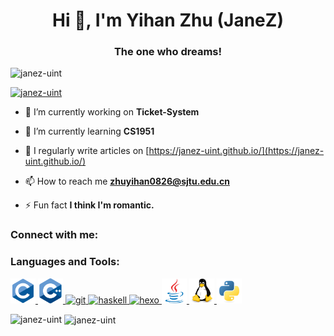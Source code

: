 <h1 align="center">Hi 👋, I'm Yihan Zhu (JaneZ)</h1>
<h3 align="center">The one who dreams!</h3>

<p align="left"> <img src="https://komarev.com/ghpvc/?username=janez-uint&label=Profile%20views&color=0e75b6&style=flat" alt="janez-uint" /> </p>

<p align="left"> <a href="https://github.com/ryo-ma/github-profile-trophy"><img src="https://github-profile-trophy.vercel.app/?username=janez-uint" alt="janez-uint" /></a> </p>

- 🔭 I’m currently working on **Ticket-System**

- 🌱 I’m currently learning **CS1951**

- 📝 I regularly write articles on [https://janez-uint.github.io/](https://janez-uint.github.io/)

- 📫 How to reach me **zhuyihan0826@sjtu.edu.cn**

- ⚡ Fun fact **I think I'm romantic.**

<h3 align="left">Connect with me:</h3>
<p align="left">
</p>

<h3 align="left">Languages and Tools:</h3>
<p align="left"> <a href="https://www.cprogramming.com/" target="_blank" rel="noreferrer"> <img src="https://raw.githubusercontent.com/devicons/devicon/master/icons/c/c-original.svg" alt="c" width="40" height="40"/> </a> <a href="https://www.w3schools.com/cpp/" target="_blank" rel="noreferrer"> <img src="https://raw.githubusercontent.com/devicons/devicon/master/icons/cplusplus/cplusplus-original.svg" alt="cplusplus" width="40" height="40"/> </a> <a href="https://git-scm.com/" target="_blank" rel="noreferrer"> <img src="https://www.vectorlogo.zone/logos/git-scm/git-scm-icon.svg" alt="git" width="40" height="40"/> </a> <a href="https://www.haskell.org/" target="_blank" rel="noreferrer"> <img src="https://upload.wikimedia.org/wikipedia/commons/1/1c/Haskell-Logo.svg" alt="haskell" width="40" height="40"/> </a> <a href="hexo.io/" target="_blank" rel="noreferrer"> <img src="https://www.vectorlogo.zone/logos/hexoio/hexoio-icon.svg" alt="hexo" width="40" height="40"/> </a> <a href="https://www.java.com" target="_blank" rel="noreferrer"> <img src="https://raw.githubusercontent.com/devicons/devicon/master/icons/java/java-original.svg" alt="java" width="40" height="40"/> </a> <a href="https://www.linux.org/" target="_blank" rel="noreferrer"> <img src="https://raw.githubusercontent.com/devicons/devicon/master/icons/linux/linux-original.svg" alt="linux" width="40" height="40"/> </a> <a href="https://www.python.org" target="_blank" rel="noreferrer"> <img src="https://raw.githubusercontent.com/devicons/devicon/master/icons/python/python-original.svg" alt="python" width="40" height="40"/> </a> </p>

<p><img align="left" src="https://github-readme-stats.vercel.app/api/top-langs?username=janez-uint&show_icons=true&locale=en&layout=compact" alt="janez-uint" /></p>

<p>&nbsp;<img align="center" src="https://github-readme-stats.vercel.app/api?username=janez-uint&show_icons=true&locale=en" alt="janez-uint" /></p>

